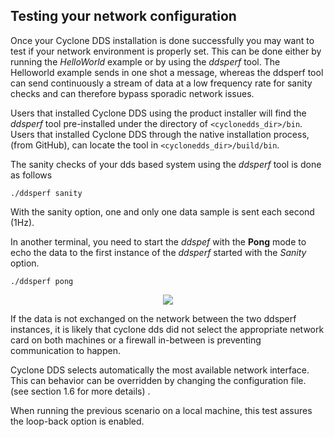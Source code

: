 ## Testing your network configuration

Once your Cyclone DDS installation is done successfully you may want to test if your network environment is properly set. This can be done either by running the _HelloWorld_ example or by using the _ddsperf_ tool. The Helloworld example sends in one shot a message, whereas the ddsperf tool can send continuously a stream of data at a low frequency rate for sanity checks and can therefore bypass sporadic network issues.

Users that installed Cyclone DDS using the product installer will find the _ddsperf_ tool pre-installed under the directory of `<cyclonedds_dir>/bin`. Users that installed Cyclone DDS through the native installation process, (from GitHub), can locate the tool in `<cyclonedds_dir>/build/bin`.

The sanity checks of your dds based system using the _ddsperf_ tool is done as follows
```
./ddsperf sanity
```

With the sanity option, one and only one data sample is sent each second (1Hz).

In another terminal, you need to start the _ddspef_ with the **Pong** mode to echo the data to the first instance of the _ddsperf_ started with the _Sanity_ option.
```
./ddsperf pong
```

<div align=center> <img src="figs/4.2-1.png"></div>

If the data is not exchanged on the network between the two ddsperf instances, it is likely that cyclone dds did not select the appropriate network card on both machines or a firewall in-between is preventing communication to happen.

Cyclone DDS selects automatically the most available network interface. This can behavior can be overridden by changing the configuration file. (see section 1.6 for more details) .

When running the previous scenario on a local machine, this test assures the loop-back option is enabled.